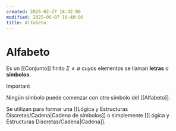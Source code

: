 ```yaml
---
created: 2025-02-27 18:42:06
modified: 2025-06-07 16:40:06
title: Alfabeto
---
```


# Alfabeto

Es un [[Conjunto]] finito $\Sigma \neq \emptyset$ cuyos elementos se llaman **letras** o **símbolos**.

> [!important]
> Ningún símbolo puede comenzar con otro símbolo del [[Alfabeto]].

Se utilizan para formar una [[Lógica y Estructuras Discretas/Cadena|Cadena de símbolos]] o simplemente [[Lógica y Estructuras Discretas/Cadena|Cadena]].
